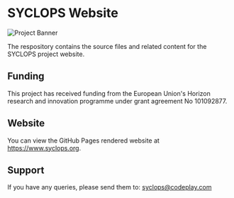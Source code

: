 # SYCLOPS Website

![Project Banner](https://www.syclops.org/static/images/updates/2023-01-01-launch-of-the-new-horizon-europe-project-syclops/syclops-banner.png)

The respository contains the source files and related content for the SYCLOPS project website. 

## Funding

This project has received funding from the European Union's Horizon research and innovation programme under grant agreement No 101092877.

## Website

You can view the GitHub Pages rendered website at <https://www.syclops.org>.

## Support

If you have any queries, please send them to: <syclops@codeplay.com>
